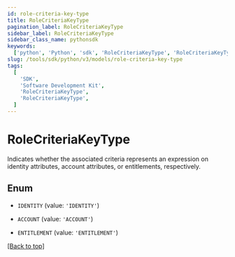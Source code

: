 ```yaml
---
id: role-criteria-key-type
title: RoleCriteriaKeyType
pagination_label: RoleCriteriaKeyType
sidebar_label: RoleCriteriaKeyType
sidebar_class_name: pythonsdk
keywords:
  ['python', 'Python', 'sdk', 'RoleCriteriaKeyType', 'RoleCriteriaKeyType']
slug: /tools/sdk/python/v3/models/role-criteria-key-type
tags:
  [
    'SDK',
    'Software Development Kit',
    'RoleCriteriaKeyType',
    'RoleCriteriaKeyType',
  ]
---
```


# RoleCriteriaKeyType

Indicates whether the associated criteria represents an expression on identity attributes, account attributes, or entitlements, respectively.

## Enum

- `IDENTITY` (value: `'IDENTITY'`)

- `ACCOUNT` (value: `'ACCOUNT'`)

- `ENTITLEMENT` (value: `'ENTITLEMENT'`)

[[Back to top]](#)
